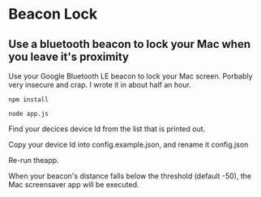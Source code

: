 # Beacon Lock

## Use a bluetooth beacon to lock your Mac when you leave it's proximity

Use your Google Bluetooth LE beacon to lock your Mac screen.  Porbably very insecure and crap. I wrote it in about half an hour.

`npm install`

`node app.js`

Find your decices device Id from the list that is printed out.

Copy your device Id into config.example.json, and rename it config.json

Re-run theapp.

When your beacon's distance falls below the threshold (default -50), the Mac screensaver app will be executed.
